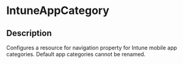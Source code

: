 
# IntuneAppCategory

## Description

Configures a resource for navigation property for Intune mobile app categories. Default app categories cannot be renamed.
